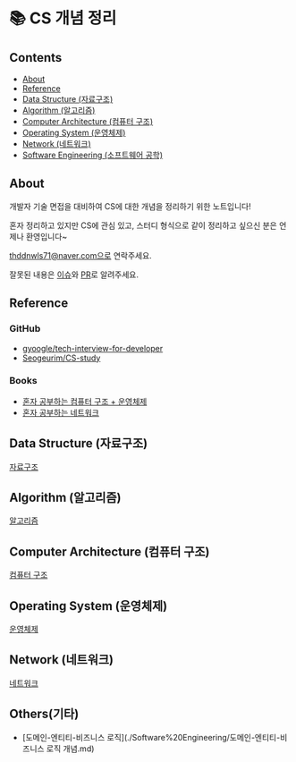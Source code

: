 # 📚 CS 개념 정리

## Contents
- [About](#about)
- [Reference](#reference)
- [Data Structure (자료구조)](#data-structure-자료구조)
- [Algorithm (알고리즘)](#algorithm-알고리즘)
- [Computer Architecture (컴퓨터 구조)](#computer-architecture-컴퓨터-구조)
- [Operating System (운영체제)](#operating-system-운영체제)
- [Network (네트워크)](#network-네트워크)
- [Software Engineering (소프트웨어 공학)](#software-engineering-소프트웨어-공학)

## About
개발자 기술 면접을 대비하여 CS에 대한 개념을 정리하기 위한 노트입니다!

혼자 정리하고 있지만 CS에 관심 있고, 스터디 형식으로 같이 정리하고 싶으신 분은 언제나 환영입니다~

thddnwls71@naver.com으로 연락주세요.

잘못된 내용은 [이슈](../../issues)와 [PR](../../pulls)로 알려주세요.

## Reference
### GitHub
- [gyoogle/tech-interview-for-developer](https://github.com/gyoogle/tech-interview-for-developer)
- [Seogeurim/CS-study](https://github.com/Seogeurim/CS-study)

### Books
- [혼자 공부하는 컴퓨터 구조 + 운영체제](https://product.kyobobook.co.kr/detail/S000061584886)
- [혼자 공부하는 네트워크](https://product.kyobobook.co.kr/detail/S000212911507)

## Data Structure (자료구조)
[자료구조](./Data%20Structure/Data%20Structure.md)

## Algorithm (알고리즘)
[알고리즘](./Algorithm/Algorithm.md)

## Computer Architecture (컴퓨터 구조)
[컴퓨터 구조](./Computer%20Architecture/Computer%20Architecture.md)

## Operating System (운영체제)
[운영체제](./Operating%20System/Operating%20System.md)

## Network (네트워크)
[네트워크](./Network/Network.md)

## Others(기타)
- [도메인-엔티티-비즈니스 로직](./Software%20Engineering/도메인-엔티티-비즈니스 로직 개념.md)
